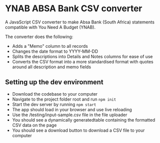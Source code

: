# YNAB ABSA Bank CSV converter

A JavaScript CSV converter to make Absa Bank (South Africa) statements compatible with You Need A Budget (YNAB).

The converter does the following:

- Adds a "Memo" column to all records
- Changes the date format to YYYY-MM-DD
- Splits the descriptions into Details and Notes columns for ease of use
- Converts the CSV format into a more standardised format with quotes around all description and memo fields

## Setting up the dev environment

- Download the codebase to your computer
- Navigate to the project folder root and run `npm init`
- Start the dev server by running `npm start`
- The app should load in your browser and use live reloading
- Use the /testing/input-sample.csv file in the file uploader
- You should see a dynamically generatedtable containing the formatted CSV data on the page
- You should see a download button to download a CSV file to your computer
